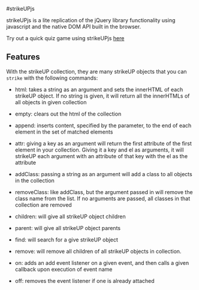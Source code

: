#strikeUPjs

strikeUPjs is a lite replication of the jQuery library functionality using javascript and the native DOM API built in the browser.

Try out a quick quiz game using strikeUPjs [here][50stateQuiz]

[50stateQuiz]: www.christopherdeborja.com/strikeUPjs

## Features

With the strikeUP collection, they are many strikeUP objects that you can `strike` with the following commands:

- html: takes a string as an argument and sets the innerHTML of each strikeUP object. If no string is given, it will return all the innerHTMLs of all objects in given collection

- empty: clears out the html of the collection

- append: inserts content, specified by the parameter, to the end of each element in the set of matched elements

- attr: giving a key as an argument will return the first attribute of the first element in your collection. Giving it a key and el as arguments, it will strikeUP each argument with an attribute of that key with the el as the attribute

- addClass: passing a string as an argument will add a class to all objects in the collection

- removeClass: like addClass, but the argument passed in will remove the class name from the list. If no arguments are passed, all classes in that collection are removed

- children: will give all strikeUP object children

- parent: will give all strikeUP object parents

- find: will search for a give strikeUP object

- remove: will remove all children of all strikeUP objects in collection.

- on: adds an add event listener on a given event, and then calls a given callback upon execution of event name

- off: removes the event listener if one is already attached
